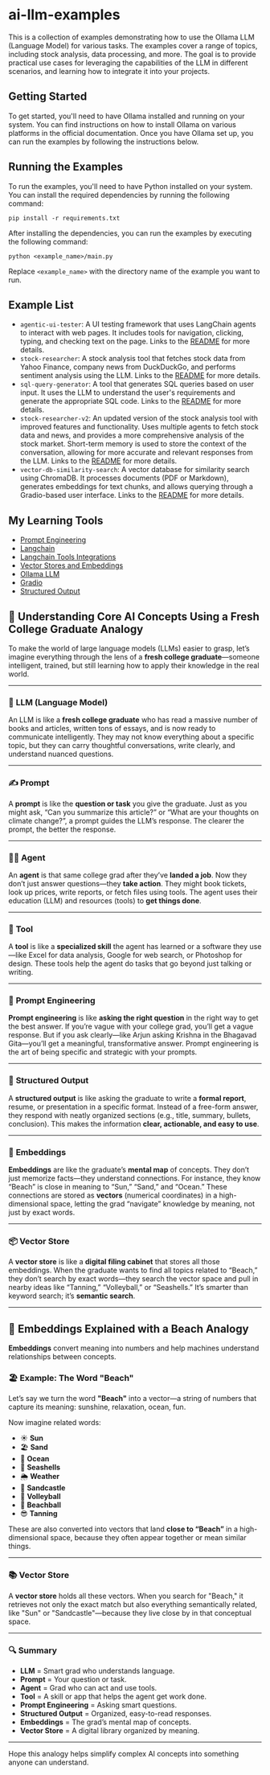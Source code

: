 # ai-llm-examples
This is a collection of examples demonstrating how to use the Ollama LLM (Language Model) for various tasks. The examples cover a range of topics, including stock analysis, data processing, and more.
The goal is to provide practical use cases for leveraging the capabilities of the LLM in different scenarios, and learning how to integrate it into your projects.
## Getting Started
To get started, you'll need to have Ollama installed and running on your system. You can find instructions on how to install Ollama on various platforms in the official documentation.
Once you have Ollama set up, you can run the examples by following the instructions below.
## Running the Examples
To run the examples, you'll need to have Python installed on your system. You can install the required dependencies by running the following command:
```
pip install -r requirements.txt
```
After installing the dependencies, you can run the examples by executing the following command:
```
python <example_name>/main.py
```
Replace `<example_name>` with the directory name of the example you want to run.


## Example List
- `agentic-ui-tester`: A UI testing framework that uses LangChain agents to interact with web pages. It includes tools for navigation, clicking, typing, and checking text on the page. Links to the [README](agentic_ui_tester/README.md) for more details.
- `stock-researcher`: A stock analysis tool that fetches stock data from Yahoo Finance, company news from DuckDuckGo, and performs sentiment analysis using the LLM. Links to the [README](stock-researcher/README.md) for more details.
- `sql-query-generator`: A tool that generates SQL queries based on user input. It uses the LLM to understand the user's requirements and generate the appropriate SQL code. Links to the [README](sql-query-generator/README.md) for more details.
- `stock-researcher-v2`: An updated version of the stock analysis tool with improved features and functionality. Uses multiple agents to fetch stock data and news, and provides a more comprehensive analysis of the stock market. Short-term memory is used to store the context of the conversation, allowing for more accurate and relevant responses from the LLM. Links to the [README](stock-researcher-v2/README.md) for more details.
- `vector-db-similarity-search`: A vector database for similarity search using ChromaDB. It processes documents (PDF or Markdown), generates embeddings for text chunks, and allows querying through a Gradio-based user interface. Links to the [README](vector-db-similarity-search/README.md) for more details.

## My Learning Tools
- [Prompt Engineering](https://www.promptingguide.ai/)
- [Langchain](https://python.langchain.com/docs/introduction/)
- [Langchain Tools Integrations](https://python.langchain.com/docs/integrations/tools/)
- [Vector Stores and Embeddings](https://python.langchain.com/docs/concepts/embedding_models/)
- [Ollama LLM](https://ollama.com/)
- [Gradio](https://www.gradio.app/docs)
- [Structured Output](https://python.langchain.com/docs/how_to/structured_output/)


## 🧠 Understanding Core AI Concepts Using a Fresh College Graduate Analogy

To make the world of large language models (LLMs) easier to grasp, let’s imagine everything through the lens of a **fresh college graduate**—someone intelligent, trained, but still learning how to apply their knowledge in the real world.

---

### 💬 **LLM (Language Model)**

An LLM is like a **fresh college graduate** who has read a massive number of books and articles, written tons of essays, and is now ready to communicate intelligently. They may not know everything about a specific topic, but they can carry thoughtful conversations, write clearly, and understand nuanced questions.

---

### ✍️ **Prompt**

A **prompt** is like the **question or task** you give the graduate. Just as you might ask, “Can you summarize this article?” or “What are your thoughts on climate change?”, a prompt guides the LLM’s response. The clearer the prompt, the better the response.

---

### 🧑‍💼 **Agent**

An **agent** is that same college grad after they’ve **landed a job**. Now they don’t just answer questions—they **take action**. They might book tickets, look up prices, write reports, or fetch files using tools. The agent uses their education (LLM) and resources (tools) to **get things done**.

---

### 🧰 **Tool**

A **tool** is like a **specialized skill** the agent has learned or a software they use—like Excel for data analysis, Google for web search, or Photoshop for design. These tools help the agent do tasks that go beyond just talking or writing.

---

### 🎯 **Prompt Engineering**

**Prompt engineering** is like **asking the right question** in the right way to get the best answer. If you’re vague with your college grad, you’ll get a vague response. But if you ask clearly—like Arjun asking Krishna in the Bhagavad Gita—you’ll get a meaningful, transformative answer. Prompt engineering is the art of being specific and strategic with your prompts.

---

### 📄 **Structured Output**

A **structured output** is like asking the graduate to write a **formal report**, resume, or presentation in a specific format. Instead of a free-form answer, they respond with neatly organized sections (e.g., title, summary, bullets, conclusion). This makes the information **clear, actionable, and easy to use**.

---

### 🧭 **Embeddings**

**Embeddings** are like the graduate’s **mental map** of concepts. They don’t just memorize facts—they understand connections. For instance, they know “Beach” is close in meaning to “Sun,” “Sand,” and “Ocean.” These connections are stored as **vectors** (numerical coordinates) in a high-dimensional space, letting the grad “navigate” knowledge by meaning, not just by exact words.

---

### 📦 **Vector Store**

A **vector store** is like a **digital filing cabinet** that stores all those embeddings. When the graduate wants to find all topics related to “Beach,” they don’t search by exact words—they search the vector space and pull in nearby ideas like “Tanning,” “Volleyball,” or “Seashells.” It’s smarter than keyword search; it’s **semantic search**.

---

## 🌴 Embeddings Explained with a Beach Analogy

**Embeddings** convert meaning into numbers and help machines understand relationships between concepts.

### 🏖️ Example: The Word "Beach"

Let’s say we turn the word **"Beach"** into a vector—a string of numbers that capture its meaning: sunshine, relaxation, ocean, fun.

Now imagine related words:

- ☀️ **Sun**
- 🏖️ **Sand**
- 🌊 **Ocean**
- 🐚 **Seashells**
- 🌦️ **Weather**
- 🏰 **Sandcastle**
- 🏐 **Volleyball**
- 🏓 **Beachball**
- 😎 **Tanning**

These are also converted into vectors that land **close to “Beach”** in a high-dimensional space, because they often appear together or mean similar things.

---

### 📚 Vector Store

A **vector store** holds all these vectors. When you search for "Beach," it retrieves not only the exact match but also everything semantically related, like "Sun" or "Sandcastle"—because they live close by in that conceptual space.

---

### 🔍 Summary

- **LLM** = Smart grad who understands language.
- **Prompt** = Your question or task.
- **Agent** = Grad who can act and use tools.
- **Tool** = A skill or app that helps the agent get work done.
- **Prompt Engineering** = Asking smart questions.
- **Structured Output** = Organized, easy-to-read responses.
- **Embeddings** = The grad’s mental map of concepts.
- **Vector Store** = A digital library organized by meaning.

---

Hope this analogy helps simplify complex AI concepts into something anyone can understand.
